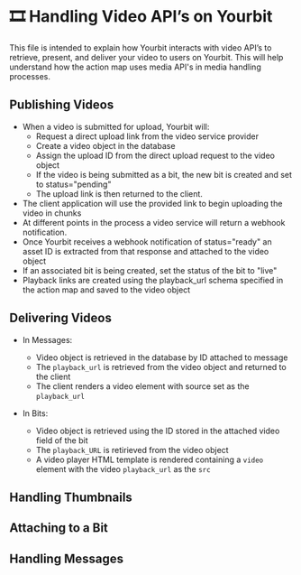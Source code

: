 # 🎞️ **Handling Video API’s on Yourbit**
This file is intended to explain how Yourbit interacts with video API’s to retrieve, present, and deliver your video to users on Yourbit. This will help understand how the action map uses media API's in media handling processes.

## Publishing Videos
  - When a video is submitted for upload, Yourbit will:
      - Request a direct upload link from the video service provider
      - Create a video object in the database
      - Assign the upload ID from the direct upload request to the video object
      - If the video is being submitted as a bit, the new bit is created and set to status="pending"
      - The upload link is then returned to the client.
  - The client application will use the provided link to begin uploading the video in chunks
  - At different points in the process a video service will return a webhook notification.
  - Once Yourbit receives a webhook notification of status="ready" an asset ID is extracted from that response and attached to the video object
  - If an associated bit is being created, set the status of the bit to "live"
  - Playback links are created using the playback_url schema specified in the action map and saved to the video object

## Delivering Videos

  - In Messages:
    - Video object is retrieved in the database by ID attached to message
    - The `playback_url` is retrieved from the video object and returned to the client
    - The client renders a video element with source set as the `playback_url`

  - In Bits:
    - Video object is retrieved using the ID stored in the attached video field of the bit
    - The `playback_URL` is retirieved from the video object
    - A video player HTML template is rendered containing a `video` element with the video `playback_url` as the `src`

## Handling Thumbnails


## Attaching to a Bit


## Handling Messages
